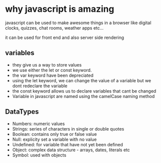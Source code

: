 # why javascript is amazing
javascript can be used to make awesome things in a browser like digital clocks, quizzes, chat rooms, weather apps etc...

it can be used for front end and also server side rendering

## variables
- they give us a way to store values
- we use either the let or const keyword.
- the var keyword have been depreciated
- using the let keyword, we can change the value of a variable but we dont redeclare the variable
- the const keyword allows us to declare variables that cant be changed
- Variable in javascript are named using the camelCase naming method

## DataTypes
- Numbers: numeric values
- Strings: series of characters in single or double quotes
- Boolean: contains only true or false value
- Null: explicity set a variable with no value
- Undefined: for variable that have not yet been defined
- Object: complex data structure - arrays, dates, literals etc
- Symbol: used with objects




